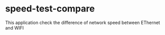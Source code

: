 # speed-test-compare
This application check the difference of network speed between EThernet and WIFI
